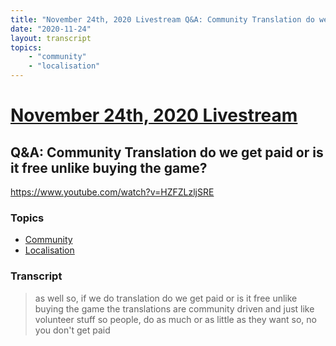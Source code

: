 ```yaml
---
title: "November 24th, 2020 Livestream Q&A: Community Translation do we get paid or is it free unlike buying the game?"
date: "2020-11-24"
layout: transcript
topics:
    - "community"
    - "localisation"
---
```

# [November 24th, 2020 Livestream](../2020-11-24.md)
## Q&A: Community Translation do we get paid or is it free unlike buying the game?
https://www.youtube.com/watch?v=HZFZLzljSRE

### Topics
* [Community](../topics/community.md)
* [Localisation](../topics/localisation.md)

### Transcript

> as well so, if we do translation do we get paid or is it free unlike buying the game the translations are community driven and just like volunteer stuff so people, do as much or as little as they want so, no you don't get paid

